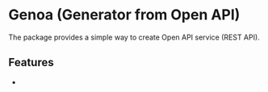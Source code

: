 # Genoa (Generator from Open API)
The package provides a simple way to create Open API service (REST API). 

## Features
- 

<!-- Rest API Generator for Lumen -->